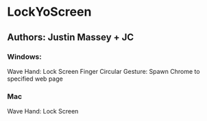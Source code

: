 # LockYoScreen
## Authors: Justin Massey + JC

### Windows:
Wave Hand: Lock Screen
Finger Circular Gesture: Spawn Chrome to specified web page

### Mac
Wave Hand: Lock Screen